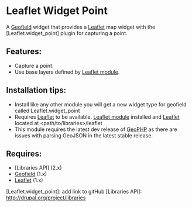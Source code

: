 # Leaflet Widget Point

A [Geofield] widget that provides a [Leaflet] map widget with the
[Leaflet.widget_point] plugin for capturing a point.

## Features:

- Capture a point.
- Use base layers defined by [Leaflet module].

## Installation tips:

- Install like any other module you will get a new widget type for geofield called Leaflet.widget_point
- Requires [Leaflet] to be available. [Leaflet module] installed
  and [Leaflet] located at <path/to/libraries>/leaflet
- This module requires the latest dev release of [GeoPHP] as there are issues 
  with parsing GeoJSON in the latest stable release.

## Requires:

- [Libraries API] (2.x)
- [Geofield] (1.x)
- [Leaflet] (1.x)

[Leaflet]: http://leaflet.cloudmade.com
[GeoPHP]: http://drupal.org/project/geophp
[Leaflet module]: http://drupal.org/project/leaflet
[Geofield]: http://drupal.org/project/geofield
[Leaflet.widget_point]: add link to gitHub
[Libraries API]: http://drupal.org/project/libraries
